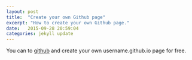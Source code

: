 ```yaml
---
layout: post
title:  "Create your own Github page"
excerpt: "How to create your own Github page."
date:   2015-09-28 20:59:04
categories: jekyll update
---
```

You can to [github] and create your own username.github.io page for free.

[github]:      https://pages.github.com/
